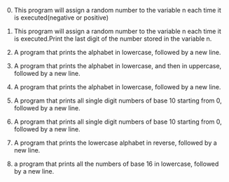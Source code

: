 0. This program will assign a random number to the variable n each time it is executed(negative or positive)

1. This program will assign a random number to the variable n each time it is executed.Print the last digit of the number stored in the variable n.

2. A program that prints the alphabet in lowercase, followed by a new line.

3. A program that prints the alphabet in lowercase, and then in uppercase, followed by a new line.

4. A program that prints the alphabet in lowercase, followed by a new line.

5. A program that prints all single digit numbers of base 10 starting from 0, followed by a new line.

6. A program that prints all single digit numbers of base 10 starting from 0, followed by a new line.

7. A program that prints the lowercase alphabet in reverse, followed by a new line.

8. a program that prints all the numbers of base 16 in lowercase, followed by a new line.

